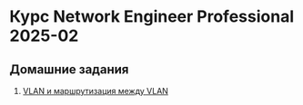 # Курс Network Engineer Professional 2025-02

## Домашние задания

1. [VLAN и маршрутизация между VLAN](hw01)
